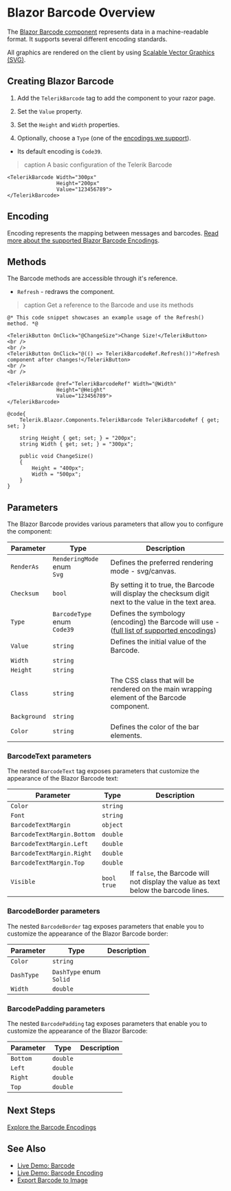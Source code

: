
# Blazor Barcode Overview

The <a href="https://www.telerik.com/blazor-ui/barcode" target="_blank">Blazor Barcode component</a> represents data in a machine-readable format. It supports several different encoding standards.

All graphics are rendered on the client by using [Scalable Vector Graphics (SVG)](https://www.w3.org/Graphics/SVG/).

## Creating Blazor Barcode

1. Add the `TelerikBarcode` tag to add the component to your razor page.

1. Set the `Value` property.

1. Set the `Height` and `Width` properties.

1. Optionally, choose a `Type` (one of the [encodings we support](slug:barcode-encoding)).
* Its default encoding is `Code39`.

>caption A basic configuration of the Telerik Barcode

````RAZOR
<TelerikBarcode Width="300px"
                Height="200px"
                Value="123456789">
</TelerikBarcode>
````

## Encoding

Encoding represents the mapping between messages and barcodes. [Read more about the supported Blazor Barcode Encodings](slug:barcode-encoding).

## Methods

The Barcode methods are accessible through it's reference.

* `Refresh` - redraws the component.

>caption Get a reference to the Barcode and use its methods

````RAZOR
@* This code snippet showcases an example usage of the Refresh() method. *@

<TelerikButton OnClick="@ChangeSize">Change Size!</TelerikButton>
<br />
<br />
<TelerikButton OnClick="@(() => TelerikBarcodeRef.Refresh())">Refresh component after changes!</TelerikButton>
<br />
<br />

<TelerikBarcode @ref="TelerikBarcodeRef" Width="@Width"
                Height="@Height"
                Value="123456789">
</TelerikBarcode>

@code{
    Telerik.Blazor.Components.TelerikBarcode TelerikBarcodeRef { get; set; }

    string Height { get; set; } = "200px";
    string Width { get; set; } = "300px";

    public void ChangeSize()
    {
        Height = "400px";
        Width = "500px";
    }
}
````

## Parameters

The Blazor Barcode provides various parameters that allow you to configure the component:

| Parameter | Type | Description |
| ----------- | ----------- | ----------- |
| `RenderAs` | `RenderingMode` enum <br /> `Svg` | Defines the preferred rendering mode - svg/canvas. |
| `Checksum` | `bool` | By setting it to true, the Barcode will display the checksum digit next to the value in the text area. |
| `Type` | `BarcodeType` enum <br /> `Code39` | Defines the symbology (encoding) the Barcode will use - ([full list of supported encodings](slug:barcode-encoding)) |
| `Value` | `string` | Defines the initial value of the Barcode. |
| `Width` | `string` | |
| `Height` | `string` | |
| `Class` | `string` | The CSS class that will be rendered on the main wrapping element of the Barcode component. |
| `Background` | `string` | |
| `Color` | `string` | Defines the color of the bar elements. |

### BarcodeText parameters

The nested `BarcodeText` tag exposes parameters that customize the appearance of the Blazor Barcode text:

| Parameter | Type | Description |
| ----------- | ----------- | ----------- |
| `Color` | `string` | |
| `Font` | `string` | |
| `BarcodeTextMargin` | `object` | |
| `BarcodeTextMargin.Bottom` | `double` | |
| `BarcodeTextMargin.Left` | `double` | |
| `BarcodeTextMargin.Right` | `double` | |
| `BarcodeTextMargin.Top` | `double` | |
| `Visible` | `bool` <br /> `true` | If `false`, the Barcode will not display the value as text below the barcode lines. |

### BarcodeBorder parameters

The nested `BarcodeBorder` tag exposes parameters that enable you to customize the appearance of the Blazor Barcode border:

| Parameter | Type | Description |
| ----------- | ----------- | ----------- |
| `Color` | `string` | |
| `DashType` | `DashType` enum <br /> `Solid` | |
| `Width` | `double` | |

### BarcodePadding parameters

The nested `BarcodePadding` tag exposes parameters that enable you to customize the appearance of the Blazor Barcode:

| Parameter | Type | Description |
| ----------- | ----------- | ----------- |
| `Bottom` | `double` | |
| `Left` | `double` | |
| `Right` | `double` | |
| `Top` | `double` | |

## Next Steps

[Explore the Barcode Encodings](slug:barcode-encoding)

## See Also

* [Live Demo: Barcode](https://demos.telerik.com/blazor-ui/barcode/overview)
* [Live Demo: Barcode Encoding](https://demos.telerik.com/blazor-ui/barcode/encodings)
* [Export Barcode to Image](slug:qrcode-barcode-chart-kb-export-to-image)
